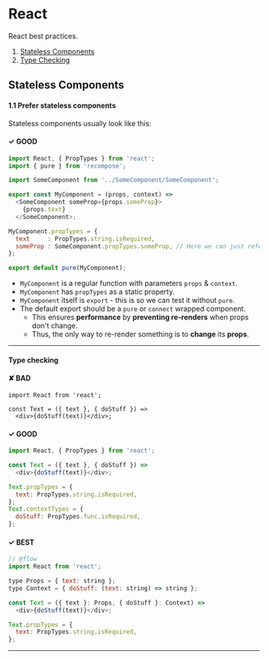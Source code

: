 # React

React best practices.

1. [Stateless Components](#stateless-components)
2. [Type Checking](#type-checking)

## Stateless Components

#### 1.1 Prefer stateless components

Stateless components usually look like this:

#### ✓ GOOD

```js
import React, { PropTypes } from 'react';
import { pure } from 'recompose';

import SomeComponent from '../SomeComponent/SomeComponent';

export const MyComponent = (props, context) =>
  <SomeComponent someProp={props.someProp}>
    {props.text}
  </SomeComponent>;

MyComponent.propTypes = {
  text     : PropTypes.string.isRequired,
  someProp : SomeComponent.propTypes.someProp, // Here we can just reference instead of duplicate
};

export default pure(MyComponent);
```

- `MyComponent` is a regular function with parameters `props` & `context`.
- `MyComponent` has `propTypes` as a static property.
- `MyComponent` itself is `export` - this is so we can test it without `pure`.
- The default export should be a `pure` or `connect` wrapped component.
  - This ensures **performance** by **preventing re-renders** when props don't change.
  - Thus, the only way to re-render something is to **change** its **props**.

---

#### Type checking

#### ✘ BAD

```
import React from 'react';

const Text = ({ text }, { doStuff }) =>
  <div>{doStuff(text)}</div>;
```

#### ✓ GOOD

```js
import React, { PropTypes } from 'react';

const Text = ({ text }, { doStuff }) =>
  <div>{doStuff(text)}</div>;

Text.propTypes = {
  text: PropTypes.string.isRequired,
};
Text.contextTypes = {
  doStuff: PropTypes.func.isRequired,
};
```

#### ✓ BEST

```js
// @flow
import React from 'react';

type Props = { text: string };
type Context = { doStuff: (text: string) => string };

const Text = ({ text }: Props, { doStuff }: Context) =>
  <div>{doStuff(text)}</div>;

Text.propTypes = {
  text: PropTypes.string.isRequired,
};
```

---
